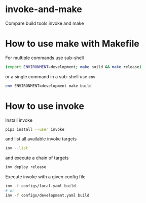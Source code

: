 # invoke-and-make
Compare build tools invoke and make

# How to use make with Makefile
For multiple commands use sub-shell
```bash
(export ENVIRONMENT=development; make build && make release)
```
or a single command in a sub-shell use `env`
```bash
env ENVIRONMENT=development make build
```

# How to use invoke
Install invoke
```bash
pip3 install --user invoke
```
and list all available invoke targets
```bash
inv --list
```
and execute a chain of targets
```bash
inv deploy release
```

Execute invoke with a given config file
```bash
inv -f configs/local.yaml build
# or
inv -f configs/development.yaml build
```